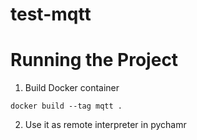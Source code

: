 # test-mqtt

# Running the Project
1. Build Docker container
```
docker build --tag mqtt .
```

2. Use it as remote interpreter in pychamr